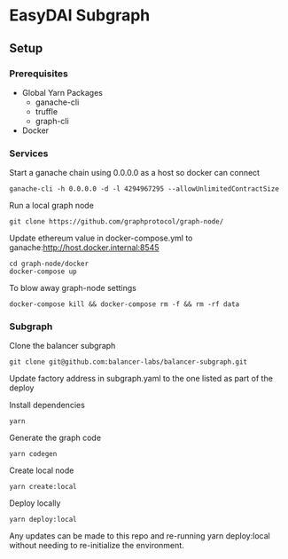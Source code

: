 # EasyDAI Subgraph

## Setup

### Prerequisites

* Global Yarn Packages
  * ganache-cli
  * truffle
  * graph-cli
* Docker 

### Services

Start a ganache chain using 0.0.0.0 as a host so docker can connect

```
ganache-cli -h 0.0.0.0 -d -l 4294967295 --allowUnlimitedContractSize
```

Run a local graph node

```
git clone https://github.com/graphprotocol/graph-node/
```

Update ethereum value in docker-compose.yml to ganache:http://host.docker.internal:8545

```
cd graph-node/docker
docker-compose up
```

To blow away graph-node settings

```
docker-compose kill && docker-compose rm -f && rm -rf data
```


### Subgraph

Clone the balancer subgraph

```
git clone git@github.com:balancer-labs/balancer-subgraph.git
```

Update factory address in subgraph.yaml to the one listed as part of the deploy

Install dependencies

```
yarn
```

Generate the graph code

```
yarn codegen
```

Create local node

```
yarn create:local
```

Deploy locally

```
yarn deploy:local
```

Any updates can be made to this repo and re-running yarn deploy:local without needing to re-initialize the environment.
